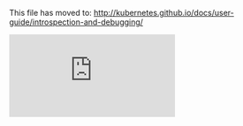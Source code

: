 <!-- BEGIN MUNGE: UNVERSIONED_WARNING -->


<!-- END MUNGE: UNVERSIONED_WARNING -->

This file has moved to: http://kubernetes.github.io/docs/user-guide/introspection-and-debugging/




<!-- BEGIN MUNGE: IS_VERSIONED -->
<!-- TAG IS_VERSIONED -->
<!-- END MUNGE: IS_VERSIONED -->


<!-- BEGIN MUNGE: GENERATED_ANALYTICS -->
[![Analytics](https://kubernetes-site.appspot.com/UA-36037335-10/GitHub/docs/user-guide/introspection-and-debugging.md?pixel)]()
<!-- END MUNGE: GENERATED_ANALYTICS -->
